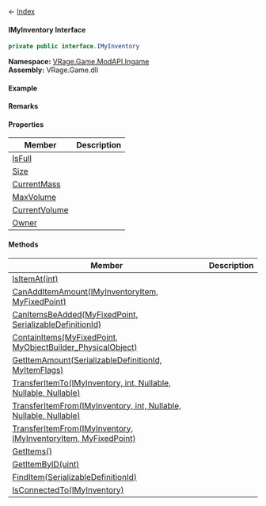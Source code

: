← [Index](Api-Index)

#### IMyInventory Interface

```csharp
private public interface.IMyInventory
```

**Namespace:** [VRage.Game.ModAPI.Ingame](VRage.Game.ModAPI.Ingame)  
**Assembly:** VRage.Game.dll

#### Example

#### Remarks

#### Properties

|Member|Description|
|---|---|
|[IsFull](VRage.Game.ModAPI.Ingame.IMyInventory.IsFull)||
|[Size](VRage.Game.ModAPI.Ingame.IMyInventory.Size)||
|[CurrentMass](VRage.Game.ModAPI.Ingame.IMyInventory.CurrentMass)||
|[MaxVolume](VRage.Game.ModAPI.Ingame.IMyInventory.MaxVolume)||
|[CurrentVolume](VRage.Game.ModAPI.Ingame.IMyInventory.CurrentVolume)||
|[Owner](VRage.Game.ModAPI.Ingame.IMyInventory.Owner)||

#### Methods

|Member|Description|
|---|---|
|[IsItemAt(int)](VRage.Game.ModAPI.Ingame.IMyInventory.IsItemAt)||
|[CanAddItemAmount(IMyInventoryItem, MyFixedPoint)](VRage.Game.ModAPI.Ingame.IMyInventory.CanAddItemAmount)||
|[CanItemsBeAdded(MyFixedPoint, SerializableDefinitionId)](VRage.Game.ModAPI.Ingame.IMyInventory.CanItemsBeAdded)||
|[ContainItems(MyFixedPoint, MyObjectBuilder_PhysicalObject)](VRage.Game.ModAPI.Ingame.IMyInventory.ContainItems)||
|[GetItemAmount(SerializableDefinitionId, MyItemFlags)](VRage.Game.ModAPI.Ingame.IMyInventory.GetItemAmount)||
|[TransferItemTo(IMyInventory, int, Nullable, Nullable, Nullable)](VRage.Game.ModAPI.Ingame.IMyInventory.TransferItemTo)||
|[TransferItemFrom(IMyInventory, int, Nullable, Nullable, Nullable)](VRage.Game.ModAPI.Ingame.IMyInventory.TransferItemFrom)||
|[TransferItemFrom(IMyInventory, IMyInventoryItem, MyFixedPoint)](VRage.Game.ModAPI.Ingame.IMyInventory.TransferItemFrom)||
|[GetItems()](VRage.Game.ModAPI.Ingame.IMyInventory.GetItems)||
|[GetItemByID(uint)](VRage.Game.ModAPI.Ingame.IMyInventory.GetItemByID)||
|[FindItem(SerializableDefinitionId)](VRage.Game.ModAPI.Ingame.IMyInventory.FindItem)||
|[IsConnectedTo(IMyInventory)](VRage.Game.ModAPI.Ingame.IMyInventory.IsConnectedTo)||

